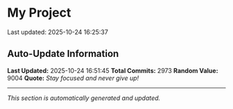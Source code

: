 # My Project


Last updated: 2025-10-24 16:25:37




































































































































































































































































































































































































































































































































































































































































































































































































































































































































































































































































































































































































































































































































































































































































































































































































































































































































































































































































































































































































































































































































































































































































































































































































































































































































































































































































































































































































































































































































































































































































































































































































































































































































































































































































































## Auto-Update Information

**Last Updated:** 2025-10-24 16:51:45
**Total Commits:** 2973
**Random Value:** 9004
**Quote:** _Stay focused and never give up!_

---
_This section is automatically generated and updated._